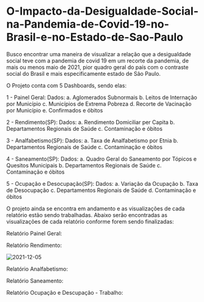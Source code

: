 # O-Impacto-da-Desigualdade-Social-na-Pandemia-de-Covid-19-no-Brasil-e-no-Estado-de-Sao-Paulo

Busco encontrar uma maneira de visualizar a relação que a desigualdade social teve com a pandemia de covid 19 em um recorte da pandemia, de mais ou menos maio de 2021, pior quadro geral do país com o contraste social do Brasil e mais especificamente estado de São Paulo.

O Projeto conta com 5 Dashboards, sendo elas:

1 - Painel Geral:
    Dados:
    a. Aglomerados Subnormais
    b. Leitos de Internação por Município
    c. Municípios de Extrema Pobreza
    d. Recorte de Vacinação por Município
    e. Confirmados e óbitos
    
2 - Rendimento(SP):
    Dados:
    a. Rendimento Domiciliar per Capita
    b. Departamentos Regionais de Saúde
    c. Contaminação e óbitos

3 - Analfabetismo(SP):
    Dados:
    a. Taxa de Analfabetismo por Etnia
    b. Departamentos Regionais de Saúde
    c. Contaminação e óbitos
    
4 - Saneamento(SP):
    Dados:
    a. Quadro Geral do Saneamento por Tópicos e Quesitos Municipais
    b. Departamentos Regionais de Saúde
    c. Contaminação e óbitos
    
5 - Ocupação e Desocupação(SP):
    Dados:
    a. Variação da Ocupação
    b. Taxa de Desocupação
    c. Departamentos Regionais de Saúde
    d. Contaminação e óbitos
    
O projeto ainda se encontra em andamento e as visualizações de cada relatório estão sendo trabalhadas. Abaixo serão encontradas as visualizações de cada relatório conforme forem sendo finalizadas:

Relatório Painel Geral:

Relatório Rendimento:

![2021-12-05](https://user-images.githubusercontent.com/90016924/144757628-c2d22c47-90a8-46e6-b12d-fbe854aee83e.png)

Relatório Analfabetismo:

Relatório Saneamento:


Relatório Ocupação e Descupação - Trabalho:
